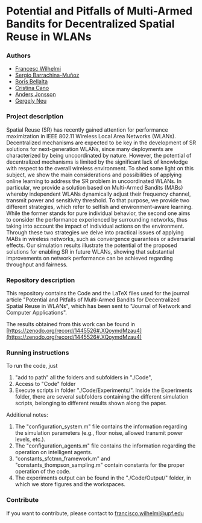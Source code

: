 # Potential and Pitfalls of Multi-Armed Bandits for Decentralized Spatial Reuse in WLANs
### Authors
* [Francesc Wilhelmi](https://fwilhelmi.github.io/)
* [Sergio Barrachina-Muñoz](https://github.com/sergiobarra)
* [Boris Bellalta](http://www.dtic.upf.edu/~bbellalt/)
* [Cristina Cano](http://ccanobs.github.io/)
* [Anders Jonsson](http://www.tecn.upf.es/~jonsson/)
* [Gergely Neu](http://cs.bme.hu/~gergo/)

### Project description
Spatial Reuse (SR) has recently gained attention for performance maximization in IEEE 802.11 Wireless Local Area Networks (WLANs). Decentralized mechanisms are expected to be key in the development of SR solutions for next-generation WLANs, since many deployments are characterized by being uncoordinated by nature. However, the potential of decentralized mechanisms is limited by the significant lack of knowledge with respect to the overall wireless environment. To shed some light on this subject, we show the main considerations and possibilities of applying online learning to address the SR problem in uncoordinated WLANs. In particular, we provide a solution based on Multi-Armed Bandits (MABs) whereby independent WLANs dynamically adjust their frequency channel, transmit power and sensitivity threshold. To that purpose, we provide two different strategies, which refer to selfish and environment-aware learning. While the former stands for pure individual behavior, the second one aims to consider the performance experienced by surrounding networks, thus taking into account the impact of individual actions on the environment. Through these two strategies we delve into practical issues of applying MABs in wireless networks, such as convergence guarantees or adversarial effects. Our simulation results illustrate the potential of the proposed solutions for enabling SR in future WLANs, showing that substantial improvements on network performance can be achieved regarding throughput and fairness.
### Repository description
This repository contains the Code and the LaTeX files used for the journal article "Potential and Pitfalls of Multi-Armed Bandits for Decentralized Spatial Reuse in WLANs", which has been sent to "Journal of Network and Computer Applications".

The results obtained from this work can be found in [https://zenodo.org/record/1445526#.XQoymdMzau4](https://zenodo.org/record/1445526#.XQoymdMzau4)

### Running instructions
To run the code, just

1. "add to path" all the folders and subfolders in "./Code",
2. Access to "Code" folder
3. Execute scripts in folder "./Code/Experiments/". Inside the Experiments folder, there are several subfolders containing the different simulation scripts, belonging to different results shown along the paper.

Additional notes:

1. The "configuration_system.m" file contains the information regarding the simulation parameters (e.g., floor noise, allowed transmit power levels, etc.).
2. The "configuration_agents.m" file contains the information regarding the operation on intelligent agents. 
3. "constants_sfctmn_framework.m" and "constants_thompson_sampling.m" contain constants for the proper operation of the code.
4. The experiments output can be found in the "./Code/Output/" folder, in which we store figures and the workspaces.

### Contribute

If you want to contribute, please contact to [francisco.wilhelmi@upf.edu](francisco.wilhelmi@upf.edu)
